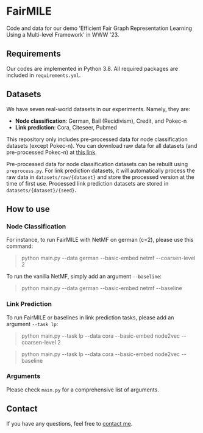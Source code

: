 # FairMILE
Code and data for our demo 'Efficient Fair Graph Representation Learning Using a Multi-level Framework' in WWW '23.

## Requirements
Our codes are implemented in Python 3.8. All required packages are included in `requirements.yml`.

## Datasets
We have seven real-world datasets in our experiments. Namely, they are:
* **Node classification**: German, Bail (Recidivism), Credit, and Pokec-n
* **Link prediction**: Cora, Citeseer, Pubmed

This repository only includes pre-processed data for node classification datasets (except Pokec-n). You can download raw data for all datasets (and pre-processed Pokec-n) at [this link](https://buckeyemailosu-my.sharepoint.com/:f:/g/personal/he_1773_buckeyemail_osu_edu/EpTr3LaSplJOsfnny_2WnNQBr6hCmcG2AX5UFKj11x5zhA?e=qavTYn). 

Pre-processed data for node classification datasets can be rebuilt using `preprocess.py`. For link prediction datasets, it will automatically process the raw data in `datasets/raw/{dataset}` and store the processed version at the time of first use. Processed link prediction datasets are stored in `datasets/{dataset}/{seed}`.

## How to use
### Node Classification
For instance, to run FairMILE with NetMF on german (c=2), please use this command:
> python main.py --data german --basic-embed netmf --coarsen-level 2

To run the vanilla NetMF, simply add an argument `--baseline`:
> python main.py --data german --basic-embed netmf --baseline

### Link Prediction
To run FairMILE or baselines in link prediction tasks, please add an argument `--task lp`:
> python main.py --task lp --data cora --basic-embed node2vec --coarsen-level 2

> python main.py --task lp --data cora --basic-embed node2vec --baseline

### Arguments
Please check `main.py` for a comprehensive list of arguments.

## Contact
If you have any questions, feel free to [contact me](mailto:he.1773@osu.edu).
